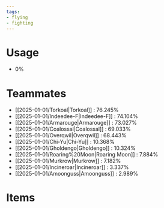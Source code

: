 ```yaml
---
tags:
- flying
- fighting
---
```

# Usage
- 0%
# Teammates
- [[2025-01-01/Torkoal|Torkoal]] : 76.245%
- [[2025-01-01/Indeedee-F|Indeedee-F]] : 74.104%
- [[2025-01-01/Armarouge|Armarouge]] : 73.027%
- [[2025-01-01/Coalossal|Coalossal]] : 69.033%
- [[2025-01-01/Overqwil|Overqwil]] : 68.443%
- [[2025-01-01/Chi-Yu|Chi-Yu]] : 10.368%
- [[2025-01-01/Gholdengo|Gholdengo]] : 10.324%
- [[2025-01-01/Roaring%20Moon|Roaring Moon]] : 7.884%
- [[2025-01-01/Murkrow|Murkrow]] : 7.182%
- [[2025-01-01/Incineroar|Incineroar]] : 3.337%
- [[2025-01-01/Amoonguss|Amoonguss]] : 2.989%
# Items